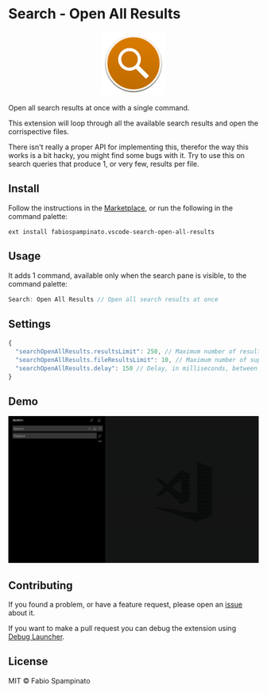 # Search - Open All Results

<p align="center">
  <img src="https://raw.githubusercontent.com/fabiospampinato/vscode-search-open-all-results/master/resources/logo.png" width="128" alt="Logo">
</p>

Open all search results at once with a single command.

This extension will loop through all the available search results and open the corrispective files.

There isn't really a proper API for implementing this, therefor the way this works is a bit hacky, you might find some bugs with it. Try to use this on search queries that produce 1, or very few, results per file.

## Install

Follow the instructions in the [Marketplace](https://marketplace.visualstudio.com/items?itemName=fabiospampinato.vscode-search-open-all-results), or run the following in the command palette:

```shell
ext install fabiospampinato.vscode-search-open-all-results
```

## Usage

It adds 1 command, available only when the search pane is visible, to the command palette:

```js
Search: Open All Results // Open all search results at once
```

## Settings

```js
{
  "searchOpenAllResults.resultsLimit": 250, // Maximum number of results to open
  "searchOpenAllResults.fileResultsLimit": 10, // Maximum number of supported results per file
  "searchOpenAllResults.delay": 150 // Delay, in milliseconds, between file openings
}
```

## Demo

![Demo](resources/demo.gif)

## Contributing

If you found a problem, or have a feature request, please open an [issue](https://github.com/fabiospampinato/vscode-search-open-all-results/issues) about it.

If you want to make a pull request you can debug the extension using [Debug Launcher](https://marketplace.visualstudio.com/items?itemName=fabiospampinato.vscode-debug-launcher).

## License

MIT © Fabio Spampinato
